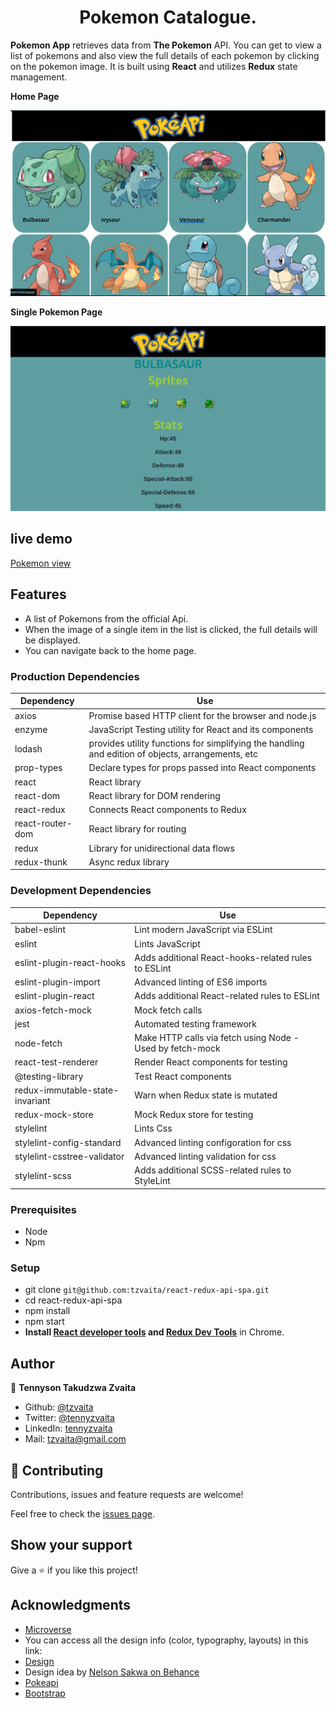 <h1 align="center">
  Pokemon Catalogue.
</h1>

<strong>Pokemon App</strong> retrieves data from <strong>The Pokemon</strong> API. You can get to view a list of pokemons and also view the full details of each pokemon by clicking on the pokemon image. It is built using <strong>React</strong> and utilizes <strong>Redux</strong> state management.

**Home Page**

<p align="center">
  <img src="./pokehome.png">
</p>

**Single Pokemon Page**

<p align="center">
  <img src="./singlepokemon.png">
</p>


## live demo
[Pokemon view](https://somoye-meology.netlify.app)

## Features
- A list of Pokemons from the official Api.
- When the image of a single item in the list is clicked, the full details will be displayed.
- You can navigate back to the home page.

### Production Dependencies

| **Dependency**   | **Use**                                              |
| ---------------- | ---------------------------------------------------- |
| axios       | Promise based HTTP client for the browser and node.js |
| enzyme       | JavaScript Testing utility for React and its components |
| lodash       | provides utility functions for simplifying the handling and edition of objects, arrangements, etc |
| prop-types       | Declare types for props passed into React components |
| react            | React library                                        |
| react-dom        | React library for DOM rendering                      |
| react-redux      | Connects React components to Redux                   |
| react-router-dom | React library for routing                            |
| redux            | Library for unidirectional data flows                |
| redux-thunk      | Async redux library                                  |

### Development Dependencies

| **Dependency**                  | **Use**                                                          |
| ------------------------------- | ---------------------------------------------------------------- |
| babel-eslint                    | Lint modern JavaScript via ESLint                                |
| eslint                          | Lints JavaScript                                                 |
| eslint-plugin-react-hooks       | Adds additional React-hooks-related rules to ESLint              |
| eslint-plugin-import            | Advanced linting of ES6 imports                                  |
| eslint-plugin-react             | Adds additional React-related rules to ESLint                    |
| axios-fetch-mock                      | Mock fetch calls                                                 |
| jest                            | Automated testing framework                                      |
| node-fetch                      | Make HTTP calls via fetch using Node - Used by fetch-mock        |
| react-test-renderer             | Render React components for testing                              |
| @testing-library                | Test React components                                            |
| redux-immutable-state-invariant | Warn when Redux state is mutated                                 |
| redux-mock-store                | Mock Redux store for testing                                     |
| stylelint                       | Lints Css                                                        |
| stylelint-config-standard       | Advanced linting configoration for css                           |
| stylelint-csstree-validator     | Advanced linting validation for css                              |
| stylelint-scss                  | Adds additional SCSS-related rules to StyleLint                  |

### Prerequisites

- Node
- Npm

### Setup

- git clone `git@github.com:tzvaita/react-redux-api-spa.git`
- cd react-redux-api-spa
- npm install
- npm start
- **Install [React developer tools](https://chrome.google.com/webstore/detail/react-developer-tools/fmkadmapgofadopljbjfkapdkoienihi?hl=en) and [Redux Dev Tools](https://chrome.google.com/webstore/detail/redux-devtools/lmhkpmbekcpmknklioeibfkpmmfibljd?hl=en)** in Chrome.

## Author

👤 **Tennyson Takudzwa Zvaita**

- Github: [@tzvaita](https://github.com/tzvaita)
- Twitter: [@tennyzvaita](https://twitter.com/tennyzvaita)
- LinkedIn: [tennyzvaita](https://www.linkedin.com/in/tennyzvaita)
- Mail: [tzvaita@gmail.com](tzvaita@gmail.com)


## 🤝 Contributing

Contributions, issues and feature requests are welcome!

Feel free to check the [issues page](https://github.com/tzvaita/react-redux-api-spa/issues).

## Show your support

Give a ⭐️ if you like this project!

## Acknowledgments
  - [Microverse](https://www.microverse.org/)
  - You can access all the design info (color, typography, layouts) in this link:
  - [Design](https://www.behance.net/gallery/31579789/Ballhead-App-(Free-PSDs))
  - Design idea by [Nelson Sakwa on Behance](https://www.behance.net/sakwadesignstudio)
  - [Pokeapi](https://pokeapi.co/?)
  - [Bootstrap](https://getbootstrap.com/)